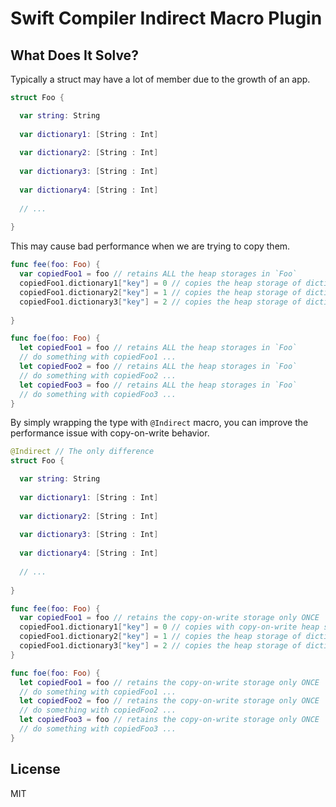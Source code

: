 # Swift Compiler Indirect Macro Plugin

## What Does It Solve?

Typically a struct may have a lot of member due to the growth of an app.

```swift
struct Foo {

  var string: String
  
  var dictionary1: [String : Int]
  
  var dictionary2: [String : Int]
  
  var dictionary3: [String : Int]
  
  var dictionary4: [String : Int]
  
  // ...
  
}
```

This may cause bad performance when we are trying to copy them.

```swift
func fee(foo: Foo) {
  var copiedFoo1 = foo // retains ALL the heap storages in `Foo`
  copiedFoo1.dictionary1["key"] = 0 // copies the heap storage of dictionary1
  copiedFoo1.dictionary2["key"] = 1 // copies the heap storage of dictionary2
  copiedFoo1.dictionary3["key"] = 2 // copies the heap storage of dictionary3
  
}

func foe(foo: Foo) {
  let copiedFoo1 = foo // retains ALL the heap storages in `Foo`
  // do something with copiedFoo1 ...
  let copiedFoo2 = foo // retains ALL the heap storages in `Foo`
  // do something with copiedFoo2 ...
  let copiedFoo3 = foo // retains ALL the heap storages in `Foo`
  // do something with copiedFoo3 ...
}
```

By simply wrapping the type with `@Indirect` macro, you can improve the performance issue with copy-on-write behavior.

```swift
@Indirect // The only difference
struct Foo {

  var string: String
  
  var dictionary1: [String : Int]
  
  var dictionary2: [String : Int]
  
  var dictionary3: [String : Int]
  
  var dictionary4: [String : Int]
  
  // ...
  
}

func fee(foo: Foo) {
  var copiedFoo1 = foo // retains the copy-on-write storage only ONCE
  copiedFoo1.dictionary1["key"] = 0 // copies with copy-on-write heap storage, copies the heap storage of dictionary1
  copiedFoo1.dictionary2["key"] = 1 // copies the heap storage of dictionary2
  copiedFoo1.dictionary3["key"] = 2 // copies the heap storage of dictionary3
}

func foe(foo: Foo) {
  let copiedFoo1 = foo // retains the copy-on-write storage only ONCE
  // do something with copiedFoo1 ...
  let copiedFoo2 = foo // retains the copy-on-write storage only ONCE
  // do something with copiedFoo2 ...
  let copiedFoo3 = foo // retains the copy-on-write storage only ONCE
  // do something with copiedFoo3 ...
}
```

## License

MIT
